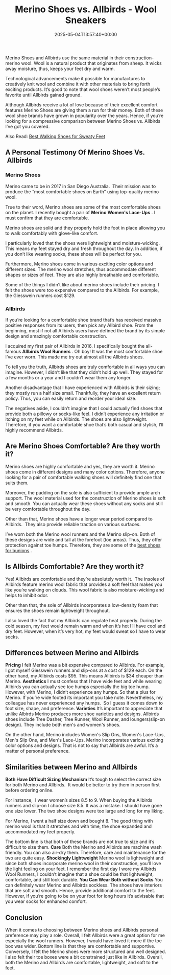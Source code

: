 ﻿---
layout: post
title: Merino Shoes vs. Allbirds - Wool Sneakers
date: '2025-05-04T13:57:40+00:00'
categories:
- walking Shoes
tags: []
slug: /merino-shoes-vs-allbirds/
lastmod: 2025-05-07T12:21:28+03:00
---

Merino Shoes and Allbirds use the same material in their construction- merino wool. Wool is a natural product that originates from sheep. It wicks away moisture, thus, keeps your feet dry and warm.

Technological advancements make it possible for manufactures to creatively knit wool and combine it with other materials to bring forth exciting products. It’s good to note that wool shoes weren’t most people’s favorite until Allbirds gained ground.

Although Allbirds receive a lot of love because of their excellent comfort features Merino Shoes are giving them a run for their money. Both of these wool shoe brands have grown in popularity over the years. Hence, if you’re looking for a compressive comparison between Merino Shoes vs. Allbirds I’ve got you covered.

Also Read:
[Best Walking Shoes for Sweaty Feet](https://pestpolicy.com/best-walking-shoes-for-sweaty-feet/)
## A Personal Testimony Of Merino Shoes Vs.  Allbirds
### Merino Shoes
Merino came to be in 2017 in San Diego Australia.  Their mission was to produce the “most comfortable shoes on Earth” using top-quality merino wool.

True to their word, Merino shoes are some of the most comfortable shoes on the planet. I recently bought a pair of
**Merino Women's Lace-Ups**
. I must confirm that they are comfortable.

Merino shoes are solid and they properly hold the foot in place allowing you to walk comfortably with glove-like comfort.

I particularly loved that the shoes were lightweight and moisture-wicking. This means my feet stayed dry and fresh throughout the day. In addition, if you don’t like wearing socks, these shoes will be perfect for you.

Furthermore, Merino shoes come in various exciting color options and different sizes. The merino wool stretches, thus accommodate different shapes or sizes of feet. They are also highly breathable and comfortable.

Some of the things I didn’t like about merino shoes include their pricing. I felt the shoes were too expensive compared to the Allbirds. For example, the Giesswein runners cost $129.
### Allbirds
If you’re looking for a comfortable shoe brand that’s has received massive positive responses from its users, then pick any Allbird shoe. From the beginning, most if not all Allbirds users have defined the brand by its simple design and amazingly comfortable construction.

I acquired my first pair of Allbirds in 2016. I specifically bought the all-famous
**Allbirds Wool Runners**
. Oh boy! It was the most comfortable shoe I’ve ever worn. This made me try out almost all the Allbirds shoes.

To tell you the truth, Allbirds shoes are truly comfortable in all ways you can imagine. However, I didn’t like that they didn’t hold up well. They stayed for a few months or a year and I couldn’t wear them any longer.

Another disadvantage that I have experienced with Allbirds is their sizing; they mostly run a half size small. Thankfully, they have an excellent return policy. Thus, you can easily return and reorder your ideal size.

The negatives aside, I couldn’t imagine that I could actually find shoes that provide both a pillowy or socks-like feel. I didn’t experience any irritation or itching on my feet while on Allbirds. The shoes are also lightweight. Therefore, if you want a comfortable shoe that’s both casual and stylish, I’ll highly recommend Allbirds.
## Are Merino Shoes Comfortable? Are they worth it?
Merino shoes are highly comfortable and yes, they are worth it. Merino shoes come in different designs and many color options. Therefore, anyone looking for a pair of comfortable walking shoes will definitely find one that suits them.

Moreover, the padding on the sole is also sufficient to provide ample arch support. The wool material used for the construction of Merino shoes is soft and smooth. You can actually wear these shoes without any socks and still be very comfortable throughout the day.

Other than that, Merino shoes have a longer wear period compared to Allbirds.  They also provide reliable traction on various surfaces.

I’ve worn both the Merino wool runners and the Merino slip-on. Both of these designs are wide and tall at the forefoot (toe areas). Thus, they offer protection against toe humps. Therefore, they are some of the
[best shoes for bunions](https://pestpolicy.com/best-shoes-for-hammer-toes-and-bunions/)
.
## Is Allbirds Comfortable? Are they worth it?
Yes! Allbirds are comfortable and they’re absolutely worth it.  The insoles of Allbirds feature merino wool fabric that provides a soft feel that makes you like you’re walking on clouds. This wool fabric is also moisture-wicking and helps to inhibit odor.

Other than that, the sole of Allbirds incorporates a low-density foam that ensures the shoes remain lightweight throughout.

I also loved the fact that my Allbirds can regulate heat properly. During the cold season, my feet would remain warm and when it’s hot I’ll have cool and dry feet. However, when it’s very hot, my feet would sweat so I have to wear socks.
## Differences between Merino and Allbirds
**Pricing**
I felt Merino was a bit expensive compared to Allbirds. For example, I got myself Giesswein runners and slip-ons at a cost of $129 each. On the other hand, my Allbirds costs $95. This means Allbirds is $34 cheaper than Merino.
**Aesthetics**
I must confess that I have wide feet and while wearing Allbirds you can actually see toe humps especially the big toe hump. However, with Merino, I didn’t experience any humps. So that a plus for Merino. If you’re wide footed its important you take note. Nevertheless, my colleague has never experienced any humps.  So I guess it comes down to foot size, shape, and preference.
**Varieties**
It’s important to appreciate that unlike Albirds Merino produces more shoe varieties and designs. Allbirds shoes include Tree Dasher, Tree Runner, Wool Runner, and loungers(slip-on design). They include both men's and women's shoes.

On the other hand, Merino includes Women's Slip Ons, Women's Lace-Ups, Men's Slip Ons, and Men's Lace-Ups. Merino incorporates various exciting color options and designs. That is not to say that Allbirds are awful. It’s a matter of personal preference.
## Similarities between Merino and Allbirds
**Both Have Difficult Sizing Mechanism**
It’s tough to select the correct size for both Merino and Allbirds.  It would be better to try them in person first before ordering online.

For instance,  I wear women’s sizes 8.5 to 9. When buying the Allbirds runners and slip-on I choose size 8.5. It was a mistake. I should have gone one size lower. The two shoe designs were too large and long for my liking.

For Merino, I went a half size down and bought 8. The good thing with merino wool is that it stretches and with time, the shoe expanded and accommodated my feet properly.

The bottom line is that both of these brands are not true to size and it’s difficult to size them.
**Care**
Both the Merino and Allbirds are machine wash friendly. You can also air-dry them. Therefore, care and maintenance for the two are quite easy.
**Shockingly Lightweight**
Merino wool is lightweight and since both shoes incorporate merino wool in their construction, you’ll love the light feeling on your feet. I remember the first day I wore my Allbirds Wool Runners, I couldn’t imagine that a shoe could be that lightweight, comfortable, and still look durable.
**You Can Wear Both without Socks**
You can definitely wear Merino and Allbirds sockless. The shoes have interiors that are soft and smooth. Hence, provide additional comfort to the feet. However, if you’re going to be on your foot for long hours it’s advisable that you wear socks for enhanced comfort.
## Conclusion
When it comes to choosing between Merino shoes and Allbirds personal preference may play a role. Overall, I felt Allbirds were a great option for me especially the wool runners. However, I would have loved it more if the toe box was wider. Bottom line is that they are comfortable and supportive. Conversely, I felt the Merino shoes were more structured and well designed. I also felt their toe boxes were a bit constrained just like in Allbirds. Overall, both the Merino and Allbirds are comfortable, lightweight, and soft to the feet.
